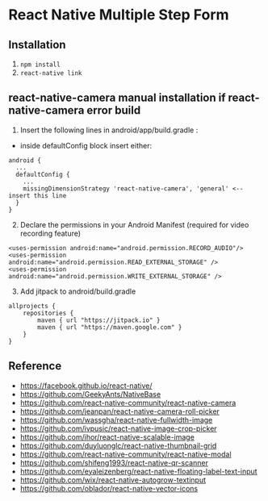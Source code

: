 # React Native Multiple Step Form

## Installation
1. ``` npm install ```
2. ``` react-native link ```

## react-native-camera manual installation if react-native-camera error build
1. Insert the following lines in android/app/build.gradle :
- inside defaultConfig block insert either:
``` 
android {
  ...
  defaultConfig {
    ...
    missingDimensionStrategy 'react-native-camera', 'general' <-- insert this line
  }
}
```
2. Declare the permissions in your Android Manifest (required for video recording feature)
``` 
<uses-permission android:name="android.permission.RECORD_AUDIO"/>
<uses-permission android:name="android.permission.READ_EXTERNAL_STORAGE" />
<uses-permission android:name="android.permission.WRITE_EXTERNAL_STORAGE" />
```
3. Add jitpack to android/build.gradle
``` 
allprojects {
    repositories {
        maven { url "https://jitpack.io" }
        maven { url "https://maven.google.com" }
    }
}
```

## Reference
- https://facebook.github.io/react-native/
- https://github.com/GeekyAnts/NativeBase
- https://github.com/react-native-community/react-native-camera
- https://github.com/jeanpan/react-native-camera-roll-picker
- https://github.com/wassgha/react-native-fullwidth-image
- https://github.com/ivpusic/react-native-image-crop-picker
- https://github.com/ihor/react-native-scalable-image
- https://github.com/duyluonglc/react-native-thumbnail-grid
- https://github.com/react-native-community/react-native-modal
- https://github.com/shifeng1993/react-native-qr-scanner
- https://github.com/eyaleizenberg/react-native-floating-label-text-input
- https://github.com/wix/react-native-autogrow-textinput
- https://github.com/oblador/react-native-vector-icons
